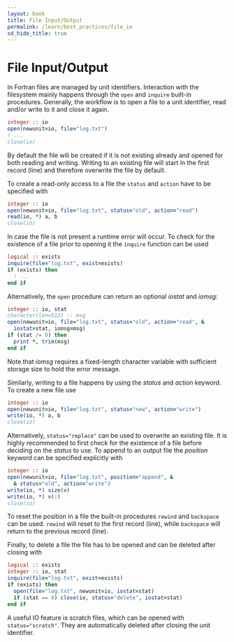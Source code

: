 ```yaml
---
layout: book
title: File Input/Output
permalink: /learn/best_practices/file_io
sd_hide_title: true
---
```


# File Input/Output

In Fortran files are managed by unit identifiers. Interaction with the filesystem
mainly happens through the ``open`` and ``inquire`` built-in procedures.
Generally, the workflow is to open a file to a unit identifier, read and/or write
to it and close it again.

```fortran
integer :: io
open(newunit=io, file="log.txt")
! ...
close(io)
```

By default the file will be created if it is not existing already and opened for
both reading and writing. Writing to an existing file will start in the first
record (line) and therefore overwrite the file by default.

To create a read-only access to a file the ``status`` and ``action`` have to be
specified with

```fortran
integer :: io
open(newunit=io, file="log.txt", status="old", action="read")
read(io, *) a, b
close(io)
```

In case the file is not present a runtime error will occur. To check for the existence
of a file prior to opening it the ``inquire`` function can be used

```fortran
logical :: exists
inquire(file="log.txt", exist=exists)
if (exists) then
  ! ...
end if
```

Alternatively, the ``open`` procedure can return an optional *iostat* and *iomsg*:

```fortran
integer :: io, stat
character(len=512) :: msg
open(newunit=io, file="log.txt", status="old", action="read", &
  iostat=stat, iomsg=msg)
if (stat /= 0) then
  print *, trim(msg)
end if
```

Note that *iomsg* requires a fixed-length character variable with sufficient storage
size to hold the error message.

Similarly, writing to a file happens by using the *status* and *action* keyword.
To create a new file use

```fortran
integer :: io
open(newunit=io, file="log.txt", status="new", action="write")
write(io, *) a, b
close(io)
```

Alternatively, ``status="replace"`` can be used to overwrite an existing file.
It is highly recommended to first check for the existence of a file before deciding
on the *status* to use.
To append to an output file the *position* keyword can be specified explicitly with

```fortran
integer :: io
open(newunit=io, file="log.txt", position="append", &
  & status="old", action="write")
write(io, *) size(v)
write(io, *) v(:)
close(io)
```

To reset the position in a file the built-in procedures ``rewind`` and ``backspace``
can be used. ``rewind`` will reset to the first record (line), while ``backspace`` will
return to the previous record (line).

Finally, to delete a file the file has to be opened and can be deleted after closing
with

```fortran
logical :: exists
integer :: io, stat
inquire(file="log.txt", exist=exists)
if (exists) then
  open(file="log.txt", newunit=io, iostat=stat)
  if (stat == 0) close(io, status="delete", iostat=stat)
end if
```

A useful IO feature is scratch files, which can be opened with ``status="scratch"``.
They are automatically deleted after closing the unit identifier.
